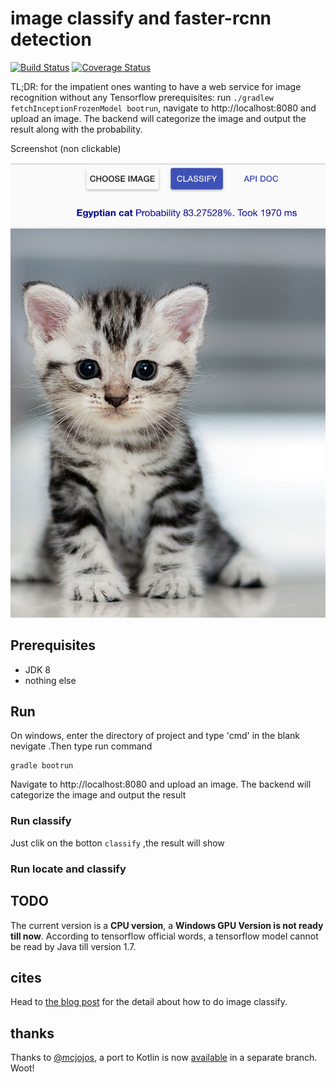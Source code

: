 # image classify and faster-rcnn detection

[![Build Status](https://travis-ci.org/florind/inception-serving-sb.svg?branch=master)](https://travis-ci.org/florind/inception-serving-sb)
[![Coverage Status](https://coveralls.io/repos/github/florind/inception-serving-sb/badge.svg?branch=master)](https://coveralls.io/github/florind/inception-serving-sb?branch=master)

TL;DR: for the impatient ones wanting to have a web service for image recognition without any Tensorflow prerequisites: run ```./gradlew fetchInceptionFrozenModel bootrun```, navigate to http://localhost:8080 and upload an image. The backend will categorize the image and output the result along with the probability.

Screenshot (non clickable)<br/>
<div align="center" style="text-align:center"><img src="cat_classified.jpg" width="560"/></div>
  

## Prerequisites
- JDK 8
- nothing else

## Run

On windows, enter the directory of project and type 'cmd' in the blank nevigate .Then type run command 

```
gradle bootrun
```

Navigate to http://localhost:8080 and upload an image. The backend will categorize the image and output the result

### Run classify

Just clik on the botton `classify` ,the result will show

### Run locate and classify


## TODO

The current version is a **CPU version**, a **Windows GPU Version is not ready till now**. According to tensorflow official words, a tensorflow model cannot be read by Java till version 1.7.

## cites

Head to [the blog post](https://blog.newsplore.com/2017/07/31/zero-to-image-recognition-in-60-seconds-with-tensorflow-and-spring-boot) for the detail about how to do image classify.

## thanks

Thanks to [@mcjojos](https://github.com/mcjojos), a port to Kotlin is now [available](https://github.com/florind/inception-serving-sb/tree/kotlin) in a separate branch. Woot!


